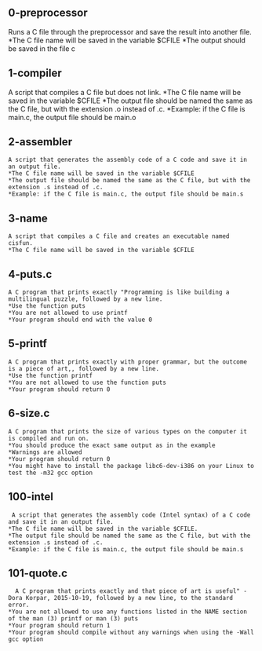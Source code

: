 ## 0-preprocessor
  Runs a C file through the preprocessor and save the result into another file.
	*The C file name will be saved in the variable $CFILE
	*The output should be saved in the file c

## 1-compiler
   A script that compiles a C file but does not link.
	*The C file name will be saved in the variable $CFILE
	*The output file should be named the same as the C file, but with the extension .o instead of .c. 
	*Example: if the C file is main.c, the output file should be main.o	
	
## 2-assembler
    A script that generates the assembly code of a C code and save it in an output file.
	*The C file name will be saved in the variable $CFILE
	*The output file should be named the same as the C file, but with the extension .s instead of .c.
	*Example: if the C file is main.c, the output file should be main.s

## 3-name
    A script that compiles a C file and creates an executable named cisfun.
	*The C file name will be saved in the variable $CFILE
	
## 4-puts.c
    A C program that prints exactly "Programming is like building a multilingual puzzle, followed by a new line.
	*Use the function puts
	*You are not allowed to use printf
	*Your program should end with the value 0
	
## 5-printf
    A C program that prints exactly with proper grammar, but the outcome is a piece of art,, followed by a new line.
	*Use the function printf
	*You are not allowed to use the function puts
	*Your program should return 0
	
## 6-size.c
    A C program that prints the size of various types on the computer it is compiled and run on.
	*You should produce the exact same output as in the example
	*Warnings are allowed
	*Your program should return 0
	*You might have to install the package libc6-dev-i386 on your Linux to test the -m32 gcc option
	
## 100-intel
     A script that generates the assembly code (Intel syntax) of a C code and save it in an output file.
	*The C file name will be saved in the variable $CFILE.
	*The output file should be named the same as the C file, but with the extension .s instead of .c.
	*Example: if the C file is main.c, the output file should be main.s
	
## 101-quote.c
      A C program that prints exactly and that piece of art is useful" - Dora Korpar, 2015-10-19, followed by a new line, to the standard error.
	*You are not allowed to use any functions listed in the NAME section of the man (3) printf or man (3) puts
	*Your program should return 1
	*Your program should compile without any warnings when using the -Wall gcc option
